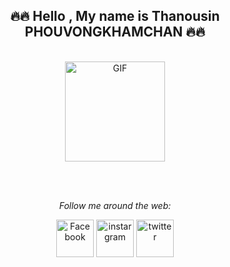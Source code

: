 <div align="center">
  
  ## 🔥🔥 Hello , My name is Thanousin PHOUVONGKHAMCHAN 🔥🔥 </h4>
  
  <br/>
  
  <img align="center" alt="GIF" height="160px" src="https://media.giphy.com/media/du3J3cXyzhj75IOgvA/giphy.gif" />
  
  <br/><br/>

<i>Follow me around the web:</i><br>

<a href="https://www.facebook.com/thanusin.pouvongkhamchan/" target="_blank"><img width="60" src="https://img-premium.flaticon.com/png/512/725/725289.png?token=exp=1623256417~hmac=87a4dfec9e34d99f30e0e1320da84260" alt="Facebook"></a>
<a href="https://www.instagram.com/sin_pp555/" target="_blank"><img width="60" src="https://image.flaticon.com/icons/png/512/3579/3579034.png" alt="instargram"></a>
<a href="https://twitter.com/thanusin476" target="_blank"><img width="60" src="https://image.flaticon.com/icons/png/512/1322/1322042.png" alt="twitter"></a>

</div>
